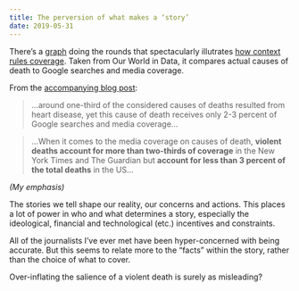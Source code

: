 ```yaml
---
title: The perversion of what makes a ‘story’
date: 2019-05-31
---
```


<!--kg-card-begin: html--><p>There’s a <a href="https://ourworldindata.org/uploads/2018/10/Causes-of-death-vs-media-coverage.png">graph</a> doing the rounds that spectacularly illutrates <a href="__GHOST_URL__/the-spectacular-bias/">how context rules coverage</a>. Taken from Our World in Data, it compares actual causes of death to Google searches and media coverage.</p>
<p>From the <a href="https://ourworldindata.org/does-the-news-reflect-what-we-die-from">accompanying blog post</a>:</p>
<blockquote><p>&#8230;around one-third of the considered causes of deaths resulted from heart disease, yet this cause of death receives only 2-3 percent of Google searches and media coverage&#8230;</p>
</blockquote>
<blockquote><p>&#8230;When it comes to the media coverage on causes of death, <strong>violent deaths account for more than two-thirds of coverage</strong> in the New York Times and The Guardian but <strong>account for less than 3 percent of the total deaths</strong> in the US&#8230;</p>
</blockquote>
<p><em>(My emphasis)</em></p>
<p>The stories we tell shape our reality, our concerns and actions. This places a lot of power in who and what determines a story, especially the ideological, financial and technological (etc.) incentives and constraints.</p>
<p>All of the journalists I’ve ever met have been hyper-concerned with being accurate. But this seems to relate more to the “facts” within the story, rather than the choice of what to cover.</p>
<p>Over-inflating the salience of a violent death is surely as misleading?</p>
<!--kg-card-end: html-->
